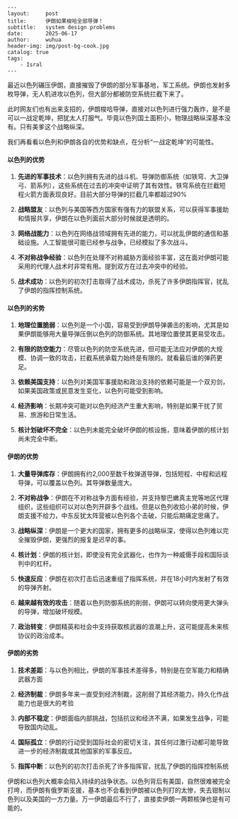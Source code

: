     ---
    layout:     post
    title:      伊朗如果梭哈全部导弹！
    subtitle:   system design problems
    date:       2025-06-17
    author:     wuhua
    header-img: img/post-bg-cook.jpg
    catalog: true
    tags:
        - Isral
    ---





最近以色列碾压伊朗，直接摧毁了伊朗的部分军事基地，军工系统。伊朗也发射多枚导弹，无人机进攻以色列，但大部分都被防空系统拦截下来了。

此时网友们也有出来支招的，伊朗梭哈导弹，直接对以色列进行强力轰炸，是不是可以一战定乾坤，把犹太人打服气。毕竟以色列国土面积小，物理战略纵深基本没有。只有美爹这个战略纵深。

我们再看看以色列和伊朗各自的优势和缺点，在分析“一战定乾坤”的可能性。

#### 以色列的优势

1. **先进的军事技术**：以色列拥有先进的战斗机、导弹防御系统（如铁穹、大卫弹弓、箭系列），这些系统在过去的冲突中证明了其有效性。铁穹系统在拦截短程火箭方面表现良好。目前大部分导弹的拦截几率都超过90%

2. **战略盟友**：以色列与美国等西方国家有强有力的联盟关系，可以获得军事援助和情报共享，伊朗在以色列面前大部分时候就是透明的。

3. **网络战能力**：以色列在网络战领域拥有先进的能力，可以扰乱伊朗的通信和基础设施。人工智能很可能已经参与战争，已经模拟了多次战斗。

4. **不对称战争经验**：以色列在处理不对称威胁方面经验丰富，这在面对伊朗可能采用的代理人战术时非常有用。提到双方在过去冲突中的经验。

5. **战术成功**：以色列的初次打击取得了战术成功，杀死了许多伊朗指挥官，扰乱了伊朗的指挥控制系统。

   

#### 以色列的劣势

1. **地理位置脆弱**：以色列是一个小国，容易受到伊朗导弹袭击的影响，尤其是如果伊朗能够用大量导弹压倒以色列的防御系统。其地理位置使其更易受攻击。

2. **有限的防空能力**：尽管以色列的防空系统先进，但可能无法应对伊朗的大规模、协调一致的攻击，拦截系统承载力始终是有限的。就看最后谁的弹药更足。

3. **依赖美国支持**：以色列对美国军事援助和政治支持的依赖可能是一个双刃剑，如果美国政策或民意发生变化，以色列可能受到影响。

4. **经济影响**：长期冲突可能对以色列经济产生重大影响，特别是如果干扰了贸易、旅游和日常生活。

5. **核计划破坏不完全**：以色列未能完全破坏伊朗的核设施，意味着伊朗的核计划尚未完全中断。

   



#### 伊朗的优势

1. **大量导弹库存**：伊朗拥有约2,000至数千枚弹道导弹，包括短程、中程和远程导弹，可以覆盖以色列。其导弹数量庞大。

2. **不对称战争**：伊朗在不对称战争方面有经验，并支持黎巴嫩真主党等地区代理组织，这些组织可以对以色列开辟多个战线。但是以色列收拾小弟的时候，伊朗支援不给力，中东反犹太阵营被以色列各个击破，只能后期痛定思痛了。

3. **战略纵深**：伊朗是一个更大的国家，拥有更多的战略纵深，使得以色列难以完全摧毁伊朗，更强烈的报复是迟早的事。

4. **核计划**：伊朗的核计划，即使没有完全武器化，也作为一种威慑手段和国际谈判中的杠杆。

5. **快速反应**：伊朗在初次打击后迅速重组了指挥系统，并在18小时内发射了有效的导弹齐射。

6. **越来越有效的攻击**：随着以色列防御系统的削弱，伊朗可以转向使用更大弹头的导弹，增加破坏规模。

7. **政治转变**：伊朗精英和社会中支持获取核武器的浪潮上升，这可能提高未来核协议的政治成本。

   

#### 伊朗的劣势

1. **技术差距**：与以色列相比，伊朗的军事技术差得多，特别是在空军能力和精确武器方面

2. **经济制裁**：伊朗多年来一直受到经济制裁，这削弱了其经济能力，持久化作战能力也是很大的考验

3. **内部不稳定**：伊朗面临内部挑战，包括抗议和经济不满，如果发生战争，可能导致国内动乱。

4. **国际孤立**：伊朗的行动受到国际社会的密切关注，其任何过激行动都可能导致进一步的经济制裁或其他国家的军事反应。

5. **指挥中断**：以色列的初次打击杀死了许多指挥官，扰乱了伊朗的指挥控制系统

   

   

伊朗和以色列大概率会陷入持续的战争状态。以色列背后有美国，自然很难被完全打垮，而伊朗有俄罗斯支援，基本也不会看到伊朗被以色列打的太惨，失去钳制以色列以及美国的一方力量。万一伊朗最后不行了，直接卖伊朗一两颗核弹也是有可能的。